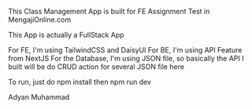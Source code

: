 This Class Management App is built for FE Assignment Test in MengajiOnline.com

This App is actually a FullStack App

For FE, I'm using TailwindCSS and DaisyUI
For BE, I'm using API Feature from NextJS
For the Database, I'm using JSON file, so basically the API I built will be do CRUD action for several JSON file here

To run, just do npm install then npm run dev

Adyan Muhammad
